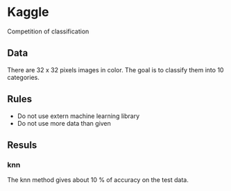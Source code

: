 # Kaggle
Competition of classification

## Data
There are 32 x 32 pixels images in color. The goal is to classify them into 10 categories.

## Rules
- Do not use extern machine learning library
- Do not use more data than given

## Resuls
### knn
The knn method gives about 10 % of accuracy on the test data.
